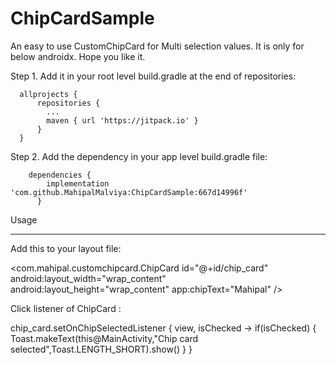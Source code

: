 # ChipCardSample

An easy to use CustomChipCard for Multi selection values. It is only for below androidx. Hope you like it.

Step 1. Add it in your root level build.gradle at the end of repositories:

      allprojects {
          repositories {
            ...
            maven { url 'https://jitpack.io' }
          }
      }
      
Step 2. Add the dependency in your app level build.gradle file:

        dependencies {
	        implementation 'com.github.MahipalMalviya:ChipCardSample:667d14996f'
	      }
        

Usage
_____________________________________________________________________________________________________________________________
Add this to your layout file:

<com.mahipal.customchipcard.ChipCard
	 id="@+id/chip_card"
   android:layout_width="wrap_content"
   android:layout_height="wrap_content"
   app:chipText="Mahipal" />
	 
Click listener of ChipCard :

chip_card.setOnChipSelectedListener { view, isChecked ->
		if(isChecked) {
			Toast.makeText(this@MainActivity,"Chip card selected",Toast.LENGTH_SHORT).show()
		}
}
	 
